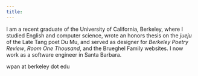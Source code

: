```yaml
---
title:
---
```

I am a recent graduate of the University of California, Berkeley, where I studied English and computer science, wrote an honors thesis on the *jueju* of the Late Tang poet Du Mu, and served as designer for *Berkeley Poetry Review*, *Room One Thousand*, and the Brueghel Family websites. I now work as a software engineer in Santa Barbara. 

<p class="center">
wpan at berkeley dot edu
</p>